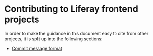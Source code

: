 # Contributing to Liferay frontend projects

In order to make the guidance in this document easy to cite from other projects, it is split up into the following sections:

-   [Commit message format](general/commit_messages.md)
